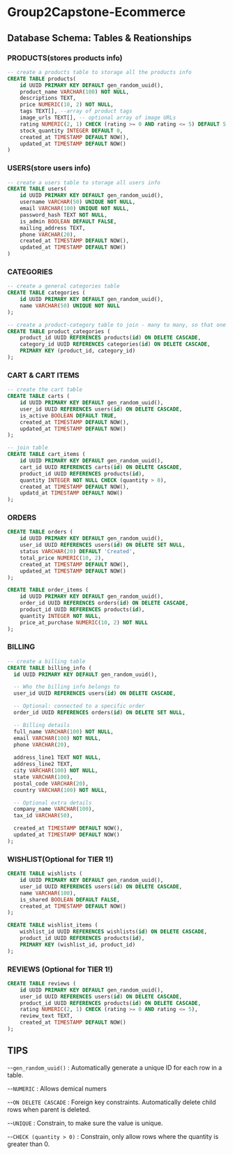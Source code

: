 # Group2Capstone-Ecommerce

## Database Schema: Tables & Reationships

### PRODUCTS(stores products info)
```sql
-- create a products table to storage all the products info
CREATE TABLE products(
    id UUID PRIMARY KEY DEFAULT gen_random_uuid(),
    product_name VARCHAR(100) NOT NULL,
    descriptions TEXT,
    price NUMERIC(10, 2) NOT NULL,
    tags TEXT[], --array of product tags
    image_urls TEXT[], -- optional array of image URLs
    rating NUMERIC(2, 1) CHECK (rating >= 0 AND rating <= 5) DEFAULT 5
    stock_quantity INTEGER DEFAULT 0,
    created_at TIMESTAMP DEFAULT NOW(),
    updated_at TIMESTAMP DEFAULT NOW()
)
```


### USERS(store users info)
```sql
-- create a users table to storage all users info
CREATE TABLE users(
    id UUID PRIMARY KEY DEFAULT gen_random_uuid(),
    username VARCHAR(50) UNIQUE NOT NULL,
    email VARCHAR(100) UNIQUE NOT NULL,
    password_hash TEXT NOT NULL,
    is_admin BOOLEAN DEFAULT FALSE,
    mailing_address TEXT,
    phone VARCHAR(20),
    created_at TIMESTAMP DEFAULT NOW(),
    updated_at TIMESTAMP DEFAULT NOW()
)
```


### CATEGORIES
```sql
-- create a general categories table
CREATE TABLE categories (
    id UUID PRIMARY KEY DEFAULT gen_random_uuid(),
    name VARCHAR(50) UNIQUE NOT NULL
);
```

```sql
-- create a product-category table to join - many to many, so that one product can have multiple categories, also benefits sorting products by categories
CREATE TABLE product_categories (
    product_id UUID REFERENCES products(id) ON DELETE CASCADE,
    category_id UUID REFERENCES categories(id) ON DELETE CASCADE,
    PRIMARY KEY (product_id, category_id)
);
```


### CART & CART ITEMS
```sql
-- create the cart table 
CREATE TABLE carts (
    id UUID PRIMARY KEY DEFAULT gen_random_uuid(),
    user_id UUID REFERENCES users(id) ON DELETE CASCADE,
    is_active BOOLEAN DEFAULT TRUE,
    created_at TIMESTAMP DEFAULT NOW(),
    updated_at TIMESTAMP DEFAULT NOW()
);
```

```sql
-- join table
CREATE TABLE cart_items (
    id UUID PRIMARY KEY DEFAULT gen_random_uuid(),
    cart_id UUID REFERENCES carts(id) ON DELETE CASCADE,
    product_id UUID REFERENCES products(id),
    quantity INTEGER NOT NULL CHECK (quantity > 0),
    created_at TIMESTAMP DEFAULT NOW(),
    updatd_at TIMESTAMP DEFAULT NOW()
);
```

### ORDERS
```sql
CREATE TABLE orders (
    id UUID PRIMARY KEY DEFAULT gen_random_uuid(),
    user_id UUID REFERENCES users(id) ON DELETE SET NULL,
    status VARCHAR(20) DEFAULT 'Created',
    total_price NUMERIC(10, 2),
    created_at TIMESTAMP DEFAULT NOW(),
    updated_at TIMESTAMP DEFAULT NOW()
);

CREATE TABLE order_items (
    id UUID PRIMARY KEY DEFAULT gen_random_uuid(),
    order_id UUID REFERENCES orders(id) ON DELETE CASCADE,
    product_id UUID REFERENCES products(id),
    quantity INTEGER NOT NULL,
    price_at_purchase NUMERIC(10, 2) NOT NULL
);
```


### BILLING
```sql
-- create a billing table
CREATE TABLE billing_info (
  id UUID PRIMARY KEY DEFAULT gen_random_uuid(),

  -- Who the billing info belongs to
  user_id UUID REFERENCES users(id) ON DELETE CASCADE,

  -- Optional: connected to a specific order
  order_id UUID REFERENCES orders(id) ON DELETE SET NULL,

  -- Billing details
  full_name VARCHAR(100) NOT NULL,
  email VARCHAR(100) NOT NULL,
  phone VARCHAR(20),
  
  address_line1 TEXT NOT NULL,
  address_line2 TEXT,
  city VARCHAR(100) NOT NULL,
  state VARCHAR(100),
  postal_code VARCHAR(20),
  country VARCHAR(100) NOT NULL,

  -- Optional extra details
  company_name VARCHAR(100),
  tax_id VARCHAR(50),

  created_at TIMESTAMP DEFAULT NOW(),
  updated_at TIMESTAMP DEFAULT NOW()
);
```


### WISHLIST(Optional for TIER 1!)
```sql
CREATE TABLE wishlists (
    id UUID PRIMARY KEY DEFAULT gen_random_uuid(),
    user_id UUID REFERENCES users(id) ON DELETE CASCADE,
    name VARCHAR(100),
    is_shared BOOLEAN DEFAULT FALSE,
    created_at TIMESTAMP DEFAULT NOW()
);

CREATE TABLE wishlist_items (
    wishlist_id UUID REFERENCES wishlists(id) ON DELETE CASCADE,
    product_id UUID REFERENCES products(id),
    PRIMARY KEY (wishlist_id, product_id)
);
```


### REVIEWS (Optional for TIER 1!)
```sql
CREATE TABLE reviews (
    id UUID PRIMARY KEY DEFAULT gen_random_uuid(),
    user_id UUID REFERENCES users(id) ON DELETE CASCADE,
    product_id UUID REFERENCES products(id) ON DELETE CASCADE,
    rating NUMERIC(2, 1) CHECK (rating >= 0 AND rating <= 5),
    review_text TEXT,
    created_at TIMESTAMP DEFAULT NOW()
);
```

## TIPS

--`gen_random_uuid()` : Automatically generate a unique ID for each row in a table.

--`NUMERIC` : Allows demical numers

--`ON DELETE CASCADE` : Foreign key constraints. Automatically delete child rows when parent is deleted.

--`UNIQUE` : Constrain, to make sure the value is unique.

--`CHECK (quantity > 0)` : Constrain, only allow rows where the quantity is greater than 0.

